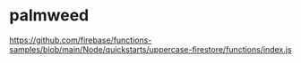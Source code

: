 # palmweed

https://github.com/firebase/functions-samples/blob/main/Node/quickstarts/uppercase-firestore/functions/index.js
